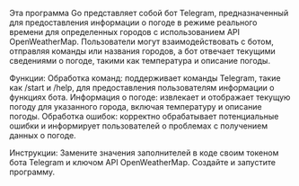 Эта программа Go представляет собой бот Telegram, предназначенный для предоставления информации о погоде в режиме реального времени для определенных городов с использованием API OpenWeatherMap. Пользователи могут взаимодействовать с ботом, отправляя команды или названия городов, а бот отвечает текущими сведениями о погоде, такими как температура и описание погоды.

Функции:
    Обработка команд: поддерживает команды Telegram, такие как /start и /help, для предоставления пользователям информации о функциях бота.
    Информация о погоде: извлекает и отображает текущую погоду для указанного города, включая температуру и описание погоды.
    Обработка ошибок: корректно обрабатывает потенциальные ошибки и информирует пользователей о проблемах с получением данных о погоде.

Инструкции:
    Замените значения заполнителей в коде своим токеном бота Telegram и ключом API OpenWeatherMap.
    Создайте и запустите программу.
